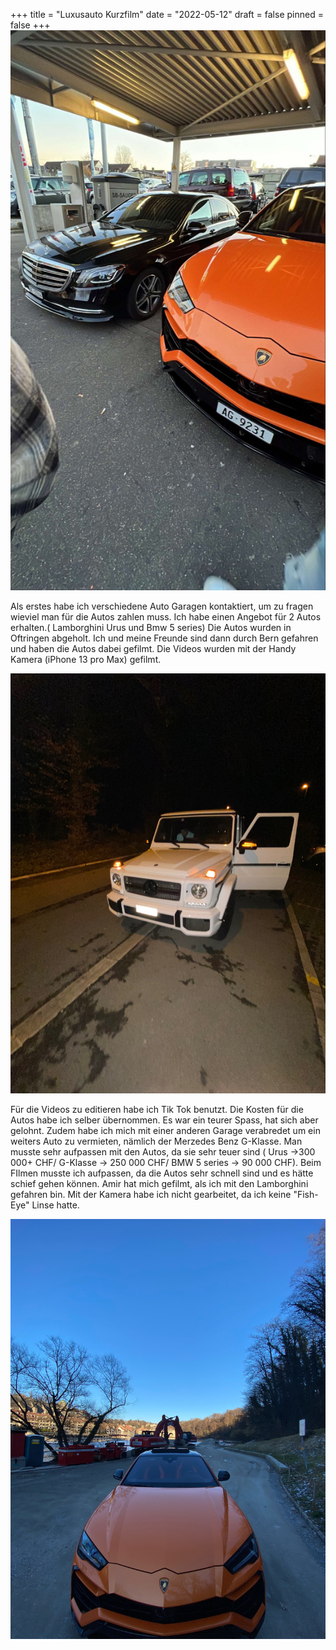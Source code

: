 +++
title = "Luxusauto Kurzfilm"
date = "2022-05-12"
draft = false
pinned = false
+++
![](microsoftteams-image-22-.jpg)

Als erstes habe ich verschiedene Auto Garagen kontaktiert, um zu fragen wieviel man für die Autos zahlen muss. Ich habe einen Angebot für 2 Autos erhalten.( Lamborghini Urus und Bmw 5 series)  Die Autos wurden in Oftringen abgeholt. Ich und meine Freunde sind dann durch Bern gefahren und haben die Autos dabei gefilmt.  Die Videos wurden mit der Handy Kamera (iPhone 13 pro Max) gefilmt. 

![](microsoftteams-image-23-.jpg)

Für die Videos zu editieren habe ich Tik Tok benutzt. Die Kosten für die Autos habe ich selber übernommen. Es war ein teurer Spass, hat sich aber gelohnt. Zudem habe ich mich mit einer anderen Garage verabredet um ein weiters Auto zu vermieten, nämlich der Merzedes Benz G-Klasse. Man musste sehr aufpassen mit den Autos, da sie sehr teuer sind ( Urus ->300 000+ CHF/ G-Klasse -> 250 000 CHF/ BMW 5 series -> 90 000 CHF). Beim FIlmen musste ich aufpassen, da die Autos sehr schnell sind und es hätte schief gehen können. Amir hat mich gefilmt, als ich mit den Lamborghini gefahren bin. Mit der Kamera habe ich nicht gearbeitet, da ich keine "Fish-Eye" Linse hatte.

![](microsoftteams-image-21-.jpg)